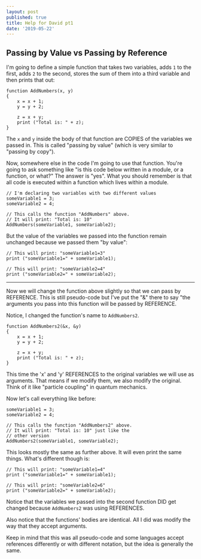 ```yaml
---
layout: post
published: true
title: Help for David pt1
date: '2019-05-22'
---
```

## Passing by Value vs Passing by Reference

I'm going to define a simple function that takes two variables, adds `1` to the first, adds `2` to the second, stores the sum of them into a third variable and then prints that out:

```
function AddNumbers(x, y)
{
    x = x + 1;
    y = y + 2;

    z = x + y;
    print ("Total is: " + z);
}
```

The `x` and `y` inside the body of that function are COPIES of the variables we passed in. This is called "passing by value" (which is very similar to "passing by copy").

Now, somewhere else in the code I'm going to use that function. You're going to ask something like "is this code below written in a module, or a function, or what?" The answer is "yes". What you should remember is that all code is executed within a function which lives within a module.

```
// I'm declaring two variables with two different values
someVariable1 = 3;
someVariable2 = 4;

// This calls the function "AddNumbers" above.
// It will print: "Total is: 10"
AddNumbers(someVariable1, someVariable2);
```

But the value of the variables we passed into the function remain unchanged because we passed them "by value":

```
// This will print: "someVariable1=3"
print ("someVariable1=" + someVariable1);

// This will print: "someVariable2=4"
print ("someVariable2=" + someVariable2);
```

<hr/>
Now we will change the function above slightly so that we can pass by REFERENCE. This is still pseudo-code but I've put the "&" there to say "the arguments you pass into this function will be passed by REFERENCE.

Notice, I changed the function's name to `AddNumbers2`.

```
function AddNumbers2(&x, &y)
{
    x = x + 1;
    y = y + 2;
    
    z = x + y;
    print ("Total is: " + z);
}
```

This time the 'x' and 'y' REFERENCES to the original variables we will use as arguments. That means if we modify them, we also modify the original. Think of it like "particle coupling" in quantum mechanics.

Now let's call everything like before:

```
someVariable1 = 3;
someVariable2 = 4;

// This calls the function "AddNumbers2" above.
// It will print: "Total is: 10" just like the
// other version
AddNumbers2(someVariable1, someVariable2);
```

This looks mostly the same as further above. It will even print the same things. What's different though is:

```
// This will print: "someVariable1=4"
print ("someVariable1=" + someVariable1);

// This will print: "someVariable2=6"
print ("someVariable2=" + someVariable2);
```

Notice that the variables we passed into the second function DID get changed because `AddNumbers2` was using REFERENCES.

Also notice that the functions' bodies are identical. All I did was modify the way that they accept arguments. 

Keep in mind that this was all pseudo-code and some languages accept references differently or with different notation, but the idea is generally the same.